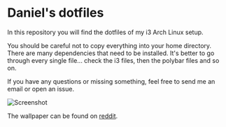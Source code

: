# Daniel's dotfiles

In this repository you will find the dotfiles of my i3 Arch Linux setup.

You should be careful not to copy everything into your home directory.
There are many dependencies that need to be installed.
It's better to go through every single file... check the i3 files, then the polybar files and so on.

If you have any questions or missing something, feel free to send me an email or open an issue.

![Screenshot](https://raw.githubusercontent.com/danielgolf/dotfiles-linux/master/misc/screenshot.jpg)

The wallpaper can be found on [reddit](https://www.reddit.com/r/wallpaper/comments/eehiyr/new_york_city_3840_x_2160/).
